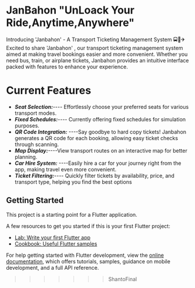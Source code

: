 
# JanBahon "UnLoack Your Ride,Anytime,Anywhere"

Introducing 'Janbahon' - A Transport Ticketing Management System 🚍🚆✈
Excited to share 'Janbahon' , our transport ticketing management system aimed at making travel bookings easier and more convenient. Whether you need bus, train, or airplane tickets, Janbahon provides an intuitive interface packed with features to enhance your experience.


# Current Features


- ***Seat Selection:***---- Effortlessly choose your preferred seats for various transport modes. 
- ***Fixed Schedules:***---- Currently offering fixed schedules for simulation purposes. 
- ***QR Code Integration:*** ----Say goodbye to hard copy tickets! Janbahon generates a QR code for each booking, allowing easy ticket checks through scanning. 
- ***Map Display:***----View transport routes on an interactive map for better planning. 
- ***Car Hire System:*** ----Easily hire a car for your journey right from the app, making travel even more convenient. 
- ***Ticket Filtering:***---- Quickly filter tickets by availability, price, and transport type, helping you find the best options



## Getting Started

This project is a starting point for a Flutter application.

A few resources to get you started if this is your first Flutter project:

- [Lab: Write your first Flutter app](https://docs.flutter.dev/get-started/codelab)
- [Cookbook: Useful Flutter samples](https://docs.flutter.dev/cookbook)

For help getting started with Flutter development, view the
[online documentation](https://docs.flutter.dev/), which offers tutorials,
samples, guidance on mobile development, and a full API reference.
>>>>>>> ShantoFinal
